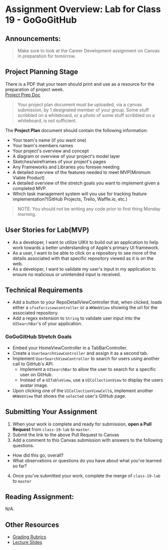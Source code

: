 # Assignment Overview: Lab for Class 19 - GoGoGitHub  

## Announcements:  
> Make sure to look at the Career Development assignment on Canvas in preparation for tomorrow. 

## Project Planning Stage  
There is a PDF that your team should print and use as a resource for the preparation of project week.  
[Project Prep Doc](PresentationPrephandout.pdf)  

> Your project plan document must be uploaded, via a canvas submission, by 1 designated member of your group. Some stuff scribbled on a whiteboard, or a photo of some stuff scribbled on a whiteboard, is not sufficient.  

The **Project Plan** document should contain the following information:  
* Your team's name (if you want one)  
* Your team's members names  
* Your project's overview and concept  
* A diagram or overview of your project's model layer  
* Sketches/wireframes of your project's pages  
* Any Frameworks and Libraries you foresee needing  
* A detailed overview of the features needed to meet MVP(Minimum Viable Product)  
* A detailed overview of the stretch goals you want to implement given a completed MVP.  
* Which task management system will you use for tracking feature implementation?(GitHub Projects, Trello, Waffle.io, etc.)  

> NOTE: You should not be writing any code prior to first thing Monday morning.    

## User Stories for Lab(MVP)  
 - As a developer, I want to utilize UIKit to build out an application to help work towards a better understanding of Apple's primary UI framework.  
 - As a user, I want to be able to click on a repository to see more of the details associated with that specific repository viewed as it is on the web.  
 - As a developer, I want to validate my user's input in my application to ensure no malicious or unintended input is received.  
 
## Technical Requirements  
 - Add a button to your RepoDetailViewController that, when clicked, loads either a `sfsafariviewcontroller` or a `WKWebView` showing the url for the associated repository.  
 - Add a regex extension to `String` to validate user input into the `UISearchBar`'s of your application.  

### GoGoGitHub Stretch Goals  
* Embed your HomeViewController in a TabBarController.  
* Create a `UserSearchViewController` and assign it as a second tab.  
* Implement `UserSearchViewController` to search for users using another call to GitHub's API.  
  * Implement a `UISearchBar` to allow the user to search for a specific user on GitHub.  
  * Instead of a `UITableView`, use a `UICollectionView` to display the users avatar image.  
* Upon clicking one of the `UICollectionViewCell`s, implement another `WKWebView` that shows the `selected` user's GitHub page.  

## Submitting Your Assignment  
1. When your work is complete and ready for submission, **open a Pull Request** from `class-19-lab` to `master`.  
2. Submit the link to the above Pull Request to Canvas  
3. Add a comment to this Canvas submission with answers to the following questions.  
  - How did this go, overall?  
  - What observations or questions do you have about what you've learned so far?  
4. Once you've submitted your work, complete the merge of `class-19-lab` to `master`  

## Reading Assignment:
N/A.

## Other Resources
* [Grading Rubrics](../../resources/)
* [Lecture Slides](https://www.icloud.com/keynote/000WS5NknuZhbyF90fq6X7z_Q#Week4_Day4)
